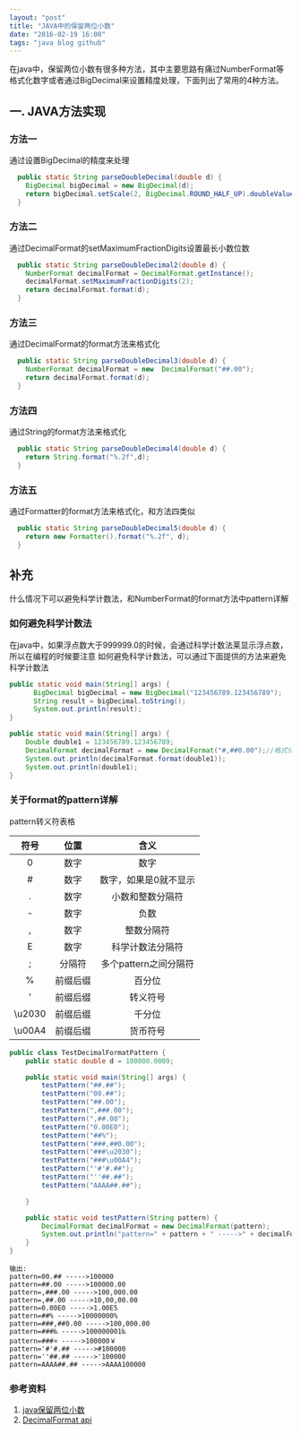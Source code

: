 ```yaml
---
layout: "post"
title: "JAVA中的保留两位小数"
date: "2016-02-19 16:00"
tags: "java blog github"
---
```




在java中，保留两位小数有很多种方法，其中主要思路有痛过NumberFormat等格式化数字或者通过BigDecimal来设置精度处理，下面列出了常用的4种方法。

<!--more-->
## 一. JAVA方法实现
### 方法一
  通过设置BigDecimal的精度来处理

```java
  public static String parseDoubleDecimal(double d) {
    BigDecimal bigDecimal = new BigDecimal(d);
    return bigDecimal.setScale(2, BigDecimal.ROUND_HALF_UP).doubleValue()+"";
  }
```

### 方法二
  通过DecimalFormat的setMaximumFractionDigits设置最长小数位数

```java
  public static String parseDoubleDecimal2(double d) {
    NumberFormat decimalFormat = DecimalFormat.getInstance();
    decimalFormat.setMaximumFractionDigits(2);
    return decimalFormat.format(d);
  }
```

### 方法三
  通过DecimalFormat的format方法来格式化

```java
  public static String parseDoubleDecimal3(double d) {
    NumberFormat decimalFormat = new  DecimalFormat("##.00");
    return decimalFormat.format(d);
  }
```

### 方法四
  通过String的format方法来格式化

```java
  public static String parseDoubleDecimal4(double d) {
    return String.format("%.2f",d);
  }
```

### 方法五
  通过Formatter的format方法来格式化，和方法四类似

```java
  public static String parseDoubleDecimal5(double d) {
    return new Formatter().format("%.2f", d);
  }
```

## 补充
  什么情况下可以避免科学计数法，和NumberFormat的format方法中pattern详解

### 如何避免科学计数法
  在java中，如果浮点数大于999999.0的时候，会通过科学计数法莱显示浮点数，所以在编程的时候要注意   如何避免科学计数法，可以通过下面提供的方法来避免科学计数法

```java
public static void main(String[] args) {
      BigDecimal bigDecimal = new BigDecimal("123456789.123456789");  
      String result = bigDecimal.toString();  
      System.out.println(result);
}
```

```java
public static void main(String[] args) {
    Double double1 = 123456789.123456789;  
    DecimalFormat decimalFormat = new DecimalFormat("#,##0.00");//格式化设置  
    System.out.println(decimalFormat.format(double1));  
    System.out.println(double1);
}
```
### 关于format的pattern详解
  pattern转义符表格

|符号  | 位置  |含义  |
|:-:|:----------:|:--:|
 |0|  数字     |  数字  |
 |#|  数字     |  数字，如果是0就不显示|
 |.|  数字     |  小数和整数分隔符|
 |-|  数字     |  负数|
 |,|  数字     |  整数分隔符|
 |E|  数字     |  科学计数法分隔符|
 |;|  分隔符    | 多个pattern之间分隔符|
 |%|  前缀后缀  | 百分位|
 |'|  前缀后缀|转义符号|
|\u2030|  前缀后缀|千分位|
|\u00A4|  前缀后缀|货币符号|


```java
public class TestDecimalFormatPattern {
    public static double d = 100000.0009;

    public static void main(String[] args) {
        testPattern("##.##");
        testPattern("00.##");
        testPattern("##.00");
        testPattern(",###.00");
        testPattern(",##.00");
        testPattern("0.00E0");
        testPattern("##%");
        testPattern("###,##0.00");
        testPattern("###\u2030");
        testPattern("###\u00A4");
        testPattern("'#'#.##");
        testPattern("''##.##");
        testPattern("AAAA##.##");

    }

    public static void testPattern(String pattern) {
        DecimalFormat decimalFormat = new DecimalFormat(pattern);
        System.out.println("pattern=" + pattern + " ----->" + decimalFormat.format(d));
    }
}
```
    输出:
    pattern=00.## ----->100000
    pattern=##.00 ----->100000.00
    pattern=,###.00 ----->100,000.00
    pattern=,##.00 ----->10,00,00.00
    pattern=0.00E0 ----->1.00E5
    pattern=##% ----->10000000%
    pattern=###,##0.00 ----->100,000.00
    pattern=###‰ ----->100000001‰
    pattern=###¤ ----->100000￥
    pattern='#'#.## ----->#100000
    pattern=''##.## ----->'100000
    pattern=AAAA##.## ----->AAAA100000

### 参考资料
1. [java保留两位小数][bd956b56]
2. [DecimalFormat api][bf1cdc4e]

  [bf1cdc4e]: https://docs.oracle.com/javase/7/docs/api/java/text/DecimalFormat.html "DecimalFormat"
  [bd956b56]: http://blog.csdn.net/yuhua3272004/article/details/3075436 "java保留两位小数"
